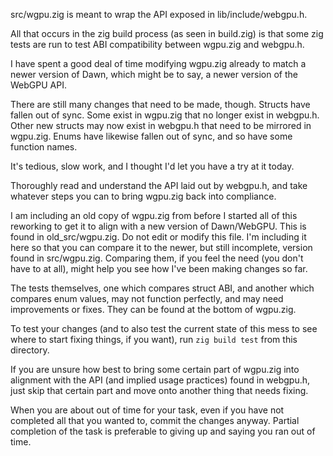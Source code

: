 src/wgpu.zig is meant to wrap the API exposed in lib/include/webgpu.h.

All that occurs in the zig build process (as seen in build.zig) is that some zig tests are run to test ABI compatibility between wgpu.zig and webgpu.h.

I have spent a good deal of time modifying wgpu.zig already to match a newer version of Dawn, which might be to say, a newer version of the WebGPU API.

There are still many changes that need to be made, though. Structs have fallen out of sync. Some exist in wgpu.zig that no longer exist in webgpu.h.
Other new structs may now exist in webgpu.h that need to be mirrored in wgpu.zig.
Enums have likewise fallen out of sync, and so have some function names.

It's tedious, slow work, and I thought I'd let you have a try at it today.

Thoroughly read and understand the API laid out by webgpu.h, and take whatever steps you can to bring wgpu.zig back into compliance.

I am including an old copy of wgpu.zig from before I started all of this reworking to get it to align with a new version of Dawn/WebGPU.
This is found in old_src/wgpu.zig. Do not edit or modify this file. I'm including it here so that you can compare it to the newer, but still incomplete,
version found in src/wgpu.zig. Comparing them, if you feel the need (you don't have to at all), might help you see how I've been making changes so far.

The tests themselves, one which compares struct ABI, and another which compares enum values, may not function perfectly, and may need improvements or fixes. They can be found at the bottom of wgpu.zig.

To test your changes (and to also test the current state of this mess to see where to start fixing things, if you want), run `zig build test` from this directory.

If you are unsure how best to bring some certain part of wgpu.zig into alignment with the API (and implied usage practices) found in webgpu.h,
just skip that certain part and move onto another thing that needs fixing.

When you are about out of time for your task, even if you have not completed all that you wanted to, commit the changes anyway. Partial completion of the task is preferable to giving up and saying you ran out of time.